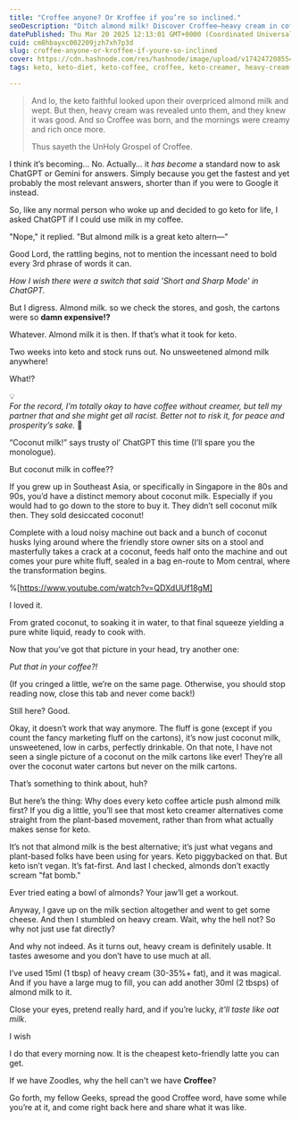 ```yaml
---
title: "Croffee anyone? Or Kroffee if you’re so inclined."
seoDescription: "Ditch almond milk! Discover Croffee—heavy cream in coffee, the ultimate keto hack. A hilarious take on keto coffee alternatives & plant-based myths."
datePublished: Thu Mar 20 2025 12:13:01 GMT+0000 (Coordinated Universal Time)
cuid: cm8hbayxc002209jzh7xh7p3d
slug: croffee-anyone-or-kroffee-if-youre-so-inclined
cover: https://cdn.hashnode.com/res/hashnode/image/upload/v1742472085547/41bdc8f9-8d94-4437-ad55-0ecedabf0893.jpeg
tags: keto, keto-diet, keto-coffee, croffee, keto-creamer, heavy-cream-coffee, almond-milk-keto, ketogenic-lifestyle, fat-first-coffee, plant-based-myths, geekist-food, fables-for-food

---
```


> And lo, the keto faithful looked upon their overpriced almond milk and wept. But then, heavy cream was revealed unto them, and they knew it was good. And so Croffee was born, and the mornings were creamy and rich once more.  
>   
> Thus sayeth the UnHoly Grospel of Croffee.

I think it’s becoming… No. Actually… it *has become* a standard now to ask ChatGPT or Gemini for answers. Simply because you get the fastest and yet probably the most relevant answers, shorter than if you were to Google it instead.

So, like any normal person who woke up and decided to go keto for life, I asked ChatGPT if I could use milk in my coffee.

"Nope," it replied. "But almond milk is a great keto altern—"

Good Lord, the rattling begins, not to mention the incessant need to bold every 3rd phrase of words it can.

*How I wish there were a switch that said 'Short and Sharp Mode' in ChatGPT.*

But I digress. Almond milk. so we check the stores, and gosh, the cartons were so **damn expensive!?**

Whatever. Almond milk it is then. If that’s what it took for keto.

Two weeks into keto and stock runs out. No unsweetened almond milk anywhere!

What!?

<div data-node-type="callout">
<div data-node-type="callout-emoji">💡</div>
<div data-node-type="callout-text"><em>For the record, I’m totally okay to have coffee without creamer, but tell my partner that and she might get all racist. Better not to risk it, for peace and prosperity’s sake. </em>🤪</div>
</div>

“Coconut milk!” says trusty ol’ ChatGPT this time (I’ll spare you the monologue).

But coconut milk in coffee??

If you grew up in Southeast Asia, or specifically in Singapore in the 80s and 90s, you’d have a distinct memory about coconut milk. Especially if you would had to go down to the store to buy it. They didn’t sell coconut milk then. They sold desiccated coconut!

Complete with a loud noisy machine out back and a bunch of coconut husks lying around where the friendly store owner sits on a stool and masterfully takes a crack at a coconut, feeds half onto the machine and out comes your pure white fluff, sealed in a bag en-route to Mom central, where the transformation begins.

%[https://www.youtube.com/watch?v=QDXdUUf18gM] 

I loved it.

From grated coconut, to soaking it in water, to that final squeeze yielding a pure white liquid, ready to cook with.

Now that you’ve got that picture in your head, try another one:

*Put that in your coffee?!*

(If you cringed a little, we’re on the same page. Otherwise, you should stop reading now, close this tab and never come back!)

Still here? Good.

Okay, it doesn’t work that way anymore. The fluff is gone (except if you count the fancy marketing fluff on the cartons), it’s now just coconut milk, unsweetened, low in carbs, perfectly drinkable. On that note, I have not seen a single picture of a coconut on the milk cartons like ever! They’re all over the coconut water cartons but never on the milk cartons.

That’s something to think about, huh?

But here’s the thing: Why does every keto coffee article push almond milk first? If you dig a little, you’ll see that most keto creamer alternatives come straight from the plant-based movement, rather than from what actually makes sense for keto.

It’s not that almond milk is the best alternative; it’s just what vegans and plant-based folks have been using for years. Keto piggybacked on that. But keto isn’t vegan. It’s fat-first. And last I checked, almonds don’t exactly scream "fat bomb."

Ever tried eating a bowl of almonds? Your jaw’ll get a workout.

Anyway, I gave up on the milk section altogether and went to get some cheese. And then I stumbled on heavy cream. Wait, why the hell not? So why not just use fat directly?

And why not indeed. As it turns out, heavy cream is definitely usable. It tastes awesome and you don’t have to use much at all.

I’ve used 15ml (1 tbsp) of heavy cream (30-35%+ fat), and it was magical. And if you have a large mug to fill, you can add another 30ml (2 tbsps) of almond milk to it.

Close your eyes, pretend really hard, and if you’re lucky, *it'll taste like oat milk*.

I wish

I do that every morning now. It is the cheapest keto-friendly latte you can get.

If we have Zoodles, why the hell can't we have **Croffee**?

Go forth, my fellow Geeks, spread the good Croffee word, have some while you’re at it, and come right back here and share what it was like.